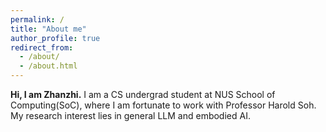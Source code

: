 ```yaml
---
permalink: /
title: "About me"
author_profile: true
redirect_from: 
  - /about/
  - /about.html
---
```

**Hi, I am Zhanzhi.** I am a CS undergrad student at NUS School of Computing(SoC), where I am fortunate to work with Professor Harold Soh. My research interest lies in general LLM and embodied AI.
